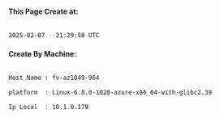 
   
#### This Page Create at:

```bash

2025-02-07 - 21:29:58 UTC

```

#### Create By Machine:

```bash

Host Name : fv-az1049-964

platform  : Linux-6.8.0-1020-azure-x86_64-with-glibc2.39

Ip Local  : 10.1.0.179

```

